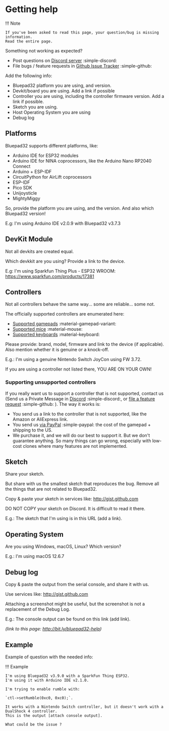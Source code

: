 # Getting help

!!! Note

    If you've been asked to read this page, your question/bug is missing information.
    Read the entire page.


Something not working as expected?

* Post questions on [Discord server][discord_server] :simple-discord:
* File bugs / feature requests in [Github Issue Tracker][github_issue_tracker] :simple-github:

Add the following info:

* Bluepad32 platform you are using, and version.
* Devkit/board you are using. Add a link if possible
* Controller you are using, including the controller firmware version. Add a link if possible.
* Sketch you are using.
* Host Operating System you are using
* Debug log

[github_issue_tracker]: https://github.com/ricardoquesada/bluepad32/issues

## Platforms

Bluepad32 supports different platforms, like:

* Arduino IDE for ESP32 modules
* Arduino IDE for NINA coprocessors, like the Arduino Nano RP2040 Connect
* Arduino + ESP-IDF
* CircuitPython for AirLift coprocessors
* ESP-IDF
* Pico SDK
* Unijoysticle
* MightyMiggy

So, provide the platform you are using, and the version. And also which Bluepad32 version!

E.g: I'm using Arduino IDE v2.0.9 with Bluepad32 v3.7.3

## DevKit Module

Not all devkits are created equal.

Which devkkit are you using? Provide a link to the device.

E.g: I'm using Sparkfun Thing Plus - ESP32 WROOM: <https://www.sparkfun.com/products/17381>

## Controllers

Not all controllers behave the same way... some are reliable... some not.

The officially supported controllers are enumerated here:

* [Supported gamepads][supported_gamepads] :material-gamepad-variant:
* [Supported mice][supported_mice] :material-mouse:
* [Supported keyboards][supported_keyboards] :material-keyboard:

Please provide: brand, model, firmware and link to the device (if applicable).
Also mention whether it is genuine or a knock-off.

E.g.: I'm using a genuine Nintendo Switch JoyCon using FW 3.72.

If you are using a controller not listed there, YOU ARE ON YOUR OWN!

### Supporting unsupported controllers

If you really want us to support a controller that is not supported, contact us (Send us a Private Message in
[Discord][discord_server] :simple-discord:, or [file a feature request][github_bug] :simple-github: ). The way it works is:

* You send us a link to the controller that is not supported, like the Amazon or AliExpress link.
* You send us [via PayPal][paypal] :simple-paypal: the cost of the gamepad + shipping to the US.
* We purchase it, and we will do our best to support it. But we don't guarantee anything. So many things can go
  wrong, especially with low-cost clones where many features are not implemented.

[supported_gamepads]: ../supported_gamepads/
[supported_mice]: ../supported_mice/
[supported_keyboards]: ../supported_keyboards/
[paypal]: https://www.paypal.com/paypalme/RicardoQuesada
[github_bug]: https://github.com/ricardoquesada/bluepad32/issues

## Sketch

Share your sketch.

But share with us the smallest sketch that reproduces the bug. Remove all the things that are not related to Bluepad32.

Copy & paste your sketch in services like: <http://gist.github.com>

DO NOT COPY your sketch on Discord. It is difficult to read it there.

E.g.: The sketch that I'm using is in this URL (add a link).

## Operating System

Are you using Windows, macOS, Linux? Which version?

E.g.: I'm using macOS 12.6.7

## Debug log

Copy & paste the output from the serial console, and share it with us.

Use services like: <http://gist.github.com>

Attaching a screenshot might be useful, but the screenshot is not a replacement of the Debug Log.

E.g.: The console output can be found on this link (add link).

*(link to this page: <http://bit.ly/bluepad32-help>)*

[discord_server]: https://discord.gg/r5aMn6Cw5q

## Example

Example of question with the needed info:


!!! Example

    I'm using Bluepad32 v3.9.0 with a SparkFun Thing ESP32.
    I'm using it with Arduino IDE v2.1.0.

    I'm trying to enable rumble with:

    `ctl->setRumble(0xc0, 0xc0);`.

    It works with a Nintendo Switch controller, but it doesn't work with a DualShock 4 controller.
    This is the output [attach console output].

    What could be the issue ?

